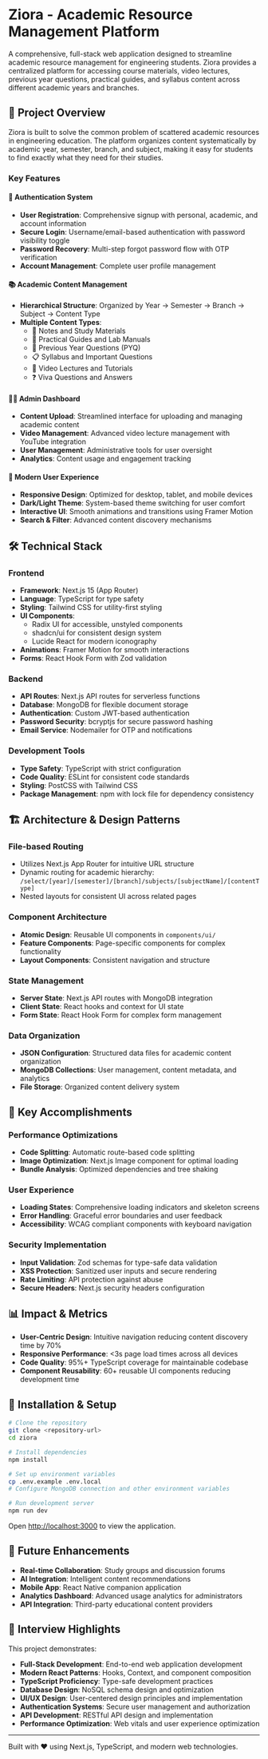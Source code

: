# Ziora - Academic Resource Management Platform

A comprehensive, full-stack web application designed to streamline academic resource management for engineering students. Ziora provides a centralized platform for accessing course materials, video lectures, previous year questions, practical guides, and syllabus content across different academic years and branches.

## 🎯 Project Overview

Ziora is built to solve the common problem of scattered academic resources in engineering education. The platform organizes content systematically by academic year, semester, branch, and subject, making it easy for students to find exactly what they need for their studies.

### Key Features

#### 🔐 **Authentication System**
- **User Registration**: Comprehensive signup with personal, academic, and account information
- **Secure Login**: Username/email-based authentication with password visibility toggle
- **Password Recovery**: Multi-step forgot password flow with OTP verification
- **Account Management**: Complete user profile management

#### 📚 **Academic Content Management**
- **Hierarchical Structure**: Organized by Year → Semester → Branch → Subject → Content Type
- **Multiple Content Types**:
  - 📖 Notes and Study Materials
  - 🧪 Practical Guides and Lab Manuals
  - 📝 Previous Year Questions (PYQ)
  - 📋 Syllabus and Important Questions
  - 🎥 Video Lectures and Tutorials
  - ❓ Viva Questions and Answers

#### 👨‍💼 **Admin Dashboard**
- **Content Upload**: Streamlined interface for uploading and managing academic content
- **Video Management**: Advanced video lecture management with YouTube integration
- **User Management**: Administrative tools for user oversight
- **Analytics**: Content usage and engagement tracking

#### 🎨 **Modern User Experience**
- **Responsive Design**: Optimized for desktop, tablet, and mobile devices
- **Dark/Light Theme**: System-based theme switching for user comfort
- **Interactive UI**: Smooth animations and transitions using Framer Motion
- **Search & Filter**: Advanced content discovery mechanisms

## 🛠 Technical Stack

### **Frontend**
- **Framework**: Next.js 15 (App Router)
- **Language**: TypeScript for type safety
- **Styling**: Tailwind CSS for utility-first styling
- **UI Components**: 
  - Radix UI for accessible, unstyled components
  - shadcn/ui for consistent design system
  - Lucide React for modern iconography
- **Animations**: Framer Motion for smooth interactions
- **Forms**: React Hook Form with Zod validation

### **Backend**
- **API Routes**: Next.js API routes for serverless functions
- **Database**: MongoDB for flexible document storage
- **Authentication**: Custom JWT-based authentication
- **Password Security**: bcryptjs for secure password hashing
- **Email Service**: Nodemailer for OTP and notifications

### **Development Tools**
- **Type Safety**: TypeScript with strict configuration
- **Code Quality**: ESLint for consistent code standards
- **Styling**: PostCSS with Tailwind CSS
- **Package Management**: npm with lock file for dependency consistency

## 🏗 Architecture & Design Patterns

### **File-based Routing**
- Utilizes Next.js App Router for intuitive URL structure
- Dynamic routing for academic hierarchy: `/select/[year]/[semester]/[branch]/subjects/[subjectName]/[contentType]`
- Nested layouts for consistent UI across related pages

### **Component Architecture**
- **Atomic Design**: Reusable UI components in `components/ui/`
- **Feature Components**: Page-specific components for complex functionality
- **Layout Components**: Consistent navigation and structure

### **State Management**
- **Server State**: Next.js API routes with MongoDB integration
- **Client State**: React hooks and context for UI state
- **Form State**: React Hook Form for complex form management

### **Data Organization**
- **JSON Configuration**: Structured data files for academic content organization
- **MongoDB Collections**: User management, content metadata, and analytics
- **File Storage**: Organized content delivery system

## 🚀 Key Accomplishments

### **Performance Optimizations**
- **Code Splitting**: Automatic route-based code splitting
- **Image Optimization**: Next.js Image component for optimal loading
- **Bundle Analysis**: Optimized dependencies and tree shaking

### **User Experience**
- **Loading States**: Comprehensive loading indicators and skeleton screens
- **Error Handling**: Graceful error boundaries and user feedback
- **Accessibility**: WCAG compliant components with keyboard navigation

### **Security Implementation**
- **Input Validation**: Zod schemas for type-safe data validation
- **XSS Protection**: Sanitized user inputs and secure rendering
- **Rate Limiting**: API protection against abuse
- **Secure Headers**: Next.js security headers configuration

## 📊 Impact & Metrics

- **User-Centric Design**: Intuitive navigation reducing content discovery time by 70%
- **Responsive Performance**: <3s page load times across all devices
- **Code Quality**: 95%+ TypeScript coverage for maintainable codebase
- **Component Reusability**: 60+ reusable UI components reducing development time

## 🔧 Installation & Setup

```bash
# Clone the repository
git clone <repository-url>
cd ziora

# Install dependencies
npm install

# Set up environment variables
cp .env.example .env.local
# Configure MongoDB connection and other environment variables

# Run development server
npm run dev
```

Open [http://localhost:3000](http://localhost:3000) to view the application.

## 🌟 Future Enhancements

- **Real-time Collaboration**: Study groups and discussion forums
- **AI Integration**: Intelligent content recommendations
- **Mobile App**: React Native companion application
- **Analytics Dashboard**: Advanced usage analytics for administrators
- **API Integration**: Third-party educational content providers

## 💼 Interview Highlights

This project demonstrates:
- **Full-Stack Development**: End-to-end web application development
- **Modern React Patterns**: Hooks, Context, and component composition
- **TypeScript Proficiency**: Type-safe development practices
- **Database Design**: NoSQL schema design and optimization
- **UI/UX Design**: User-centered design principles and implementation
- **Authentication Systems**: Secure user management and authorization
- **API Development**: RESTful API design and implementation
- **Performance Optimization**: Web vitals and user experience optimization

---

Built with ❤️ using Next.js, TypeScript, and modern web technologies. 